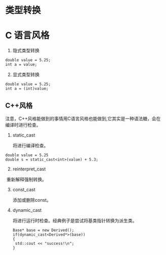 # 类型转换

# C 语言风格

1. 隐式类型转换

```
double value = 5.25;
int a = value;
```

2. 显式类型转换

```
double value = 5.25;
int a = (int)value;
```



## C++风格

注意，C++风格能做到的事情用C语言风格也能做到,它其实是一种语法糖，会在编译时进行检查。

1. static_cast

   将进行编译检查。

```
double value = 5.25
double s = static_cast<int>(value) + 5.3;
```

2. reinterpret_cast

​	重新解释强制转换。

3. const_cast

   添加或删除const。

4. dynamic_cast

   将进行运行时检查。经典例子是尝试将基类指针转换为派生类。

   ```
   Base* base = new Derived();
   if(dynamic_cast<Derived*>(base))
   {
   	std::cout << "success!\n";
   }
   ```

   
